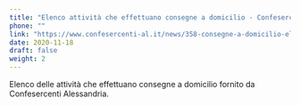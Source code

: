 ```yaml
---
title: "Elenco attività che effettuano consegne a domicilio - Confesercenti"
phone: ""
link: "https://www.confesercenti-al.it/news/358-consegne-a-domicilio-elenco-delle-attivit%C3%A0-di-alessandria-e-provincia-aggiornato.html"
date: 2020-11-18
draft: false
weight: 2
---
```


Elenco delle attività che effettuano consegne a domicilio fornito da Confesercenti Alessandria.  
